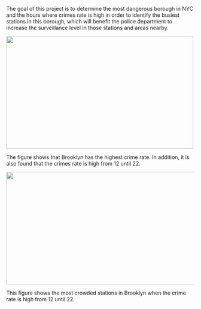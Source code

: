 The goal of this project is to determine the most dangerous borough in NYC and the hours where crimes rate is high in order to identify the busiest stations in this borough, which will benefit the police department to increase the surveillance level in those stations and areas nearby. 

<img src="https://github.com/ReefSA/EDA_Project/blob/main/Images/photo.png" width="500" height="300">



The figure shows that Brooklyn has the highest crime rate. In addition, it is also found that the crimes rate is high from 12 until 22. 


<img src="https://github.com/ReefSA/EDA_Project/blob/main/Images/photo1.png" width="800" height="300">

This figure shows the most crowded stations in Brooklyn when the crime rate is high from 12 until 22. 
